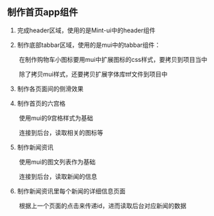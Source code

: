 ## 制作首页app组件
1. 完成header区域，使用的是Mint-ui中的header组件

2. 制作底部tabbar区域，使用的是mui中的tabbar组件：

   ​	在制作购物车小图标要用mui中扩展图标的css样式，要拷贝到项目当中

   ​	除了拷贝mui样式，还要拷贝扩展字体库ttf文件到项目中

3. 制作各页面间的侧滑效果

4. 制作首页的六宫格

   ​	使用mui的9宫格样式为基础

   ​	连接到后台，读取相关的图标等

5. 制作新闻资讯

   ​	使用mui的图文列表作为基础

   ​	连接到后台，读取新闻的信息

6. 制作新闻资讯里每个新闻的详细信息页面

   ​	根据上一个页面的点击来传递id，进而读取后台对应新闻的数据